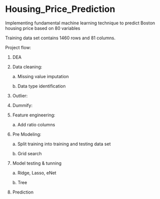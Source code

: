 # Housing_Price_Prediction
Implementing fundamental machine learning technique to predict Boston housing price based on 80 variables

Training data set contains 1460 rows and 81 columns.

Project flow:

1. DEA

2. Data cleaning:

    a. Missing value imputation
  
    b. Data type identification
    
3. Outlier:

4. Dummify:
  
5. Feature engineering:

    a. Add ratio columns
    
6. Pre Modeling:

    a. Split training into training and testing data set
    
    b. Grid search
  
7. Model testing & tunning

    a. Ridge, Lasso, eNet
  
    b. Tree
  
8. Prediction

